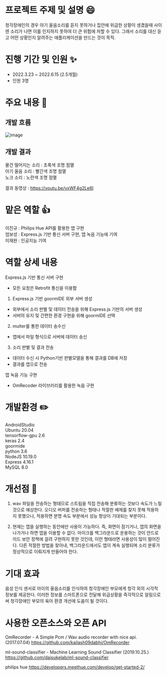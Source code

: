 # 프로젝트 주제 및 설명 :smile:

청각장애인의 경우 아기 울음소리를 듣지 못하거나 집안에 위급한 상황이 생겼을때 사이렌 소리가 나면 이를 인지하지 못하여 더 큰 위험에 처할 수 있다. 그래서 소리를 대신 듣고 어떤 상황인지 알려주는 애플리케이션을 만드는 것이 목적.

# 진행 기간 및 인원 :sparkles:

- 2022.3.23 ~ 2022.6.15 (2.5개월)
- 인원 3명

# 주요 내용 :speech_balloon:

## 개발 흐름

![image](https://user-images.githubusercontent.com/87755660/189794686-a955760c-3e57-4736-b303-07f4fb67bd4a.png)

## 개발 결과

물건 떨어지는 소리 : 초록색 조명 점멸<br>
아기 울음 소리 : 빨간색 조명 점멸<br>
노크 소리 : 노란색 조명 점멸<br>

결과 동영상 : https://youtu.be/vxWF4g2Le6I

# 맡은 역할 :thumbsup:

이진규 : Philips Hue API를 활용한 앱 구현<br>
엄보성 : Express.js 기반 통신 서버 구현, 앱 녹음 기능에 기여<br>
이재완 : 인공지능 기여<br>

# 역할 상세 내용

Express.js 기반 통신 서버 구현

- 모든 요청은 Retrofit 통신을 이용함

1. Express.js 기반 goormIDE 외부 서버 생성

- 외부에서 소리 판별 및 데이터 전송을 위해 Express.js 기반의 서버 생성
- 서버의 유지 및 간편한 환경 구현을 위해 goormIDE 선택

2. multer를 통한 데이터 송수신

- 앱에서 파일 형식으로 서버에 데이터 송신

3. 소리 판별 및 결과 전송

- 데이터 수신 시 Python기반 판별모델을 통해 결과를 DB에 저장
- 결과를 앱으로 전송 

앱 녹음 기능 구현

- OmRecoder 라이브러리를 활용한 녹음 구현

# 개발환경 :pencil2:

AndroidStudio<br>
Ubuntu 20.04<br>
tensorflow-gpu 2.6<br>
keras 2.4<br>
goormide<br>
python 3.6<br>
NodeJS 10.19.0<br>
Express 4.16.1<br>
MySQL 8.0

# 개선점 :pray:

1. wav 파일을 전송하는 형태므로 스트림을 직접 전송해 분류하는 것보다 속도가 느릴 것으로 예상한다.
오디오 버퍼를 전송하는 형태나 적절한 예제를 찾지 못해 적용하지 못했으나, 적용하면 분명 속도 부분에서 성능 향상이 기대되는 부분이다.

2. 현재는 앱을 실행하는 동안에만 사용이 가능하다. 즉, 화면이 잠기거나, 앱의 화면을 나가거나 하면 앱을 이용할 수 없다. 마이크를 백그라운드로 운용하는 것이 안드로이드 보안 정책에 걸려 구현하지 못한 것인데, 이런 형태라면 사용성이 많이 떨어진다. 다른 적절한 방법을 찾아내, 백그라운드에서도 앱이 계속 실행되며 소리 분류가 정상적으로 이뤄지게 만들어야 한다.

# 기대 효과

음성 인식 센서로 아이의 울음소리를 인식하여 청각장애인 부모에게 청각 외의 시각적 정보를 제공한다. 
이러한 정보를 스마트폰으로 전달해 위급상황을 즉각적으로 알림으로써 청각장애인 부모의 육아 환경 개선에 도움이 될 것이다.

# 사용한 오픈소스와 오픈 API

OmRecorder - A Simple Pcm / Wav audio recorder with nice api. (2017.07.04)
https://github.com/kailash09dabhi/OmRecorder

ml-sound-classifier - Machine Learning Sound Classifier (2019.10.25.)
https://github.com/daisukelab/ml-sound-classifier

philips hue
https://developers.meethue.com/develop/get-started-2/


